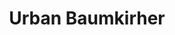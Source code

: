---
SICRIS: 15295
draft: false
fixName: urban_baumkirher
location: R3.62 - Kabinet
mailInfo: urban.baumkirher@fri.uni-lj.si
officeHours: null
profName: Urban Baumkirher
profTitle: Collaborator
telephoneInfo: null
title: Urban Baumkirher
---